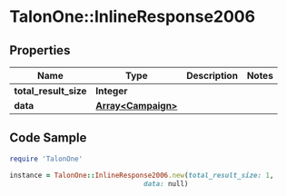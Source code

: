 # TalonOne::InlineResponse2006

## Properties

Name | Type | Description | Notes
------------ | ------------- | ------------- | -------------
**total_result_size** | **Integer** |  | 
**data** | [**Array&lt;Campaign&gt;**](Campaign.md) |  | 

## Code Sample

```ruby
require 'TalonOne'

instance = TalonOne::InlineResponse2006.new(total_result_size: 1,
                                 data: null)
```


